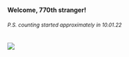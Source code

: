#### Welcome, 770th stranger!

###### <sup>P.S. counting started approximately in 10.01.22</sup>

<img src="https://kraftwerk28.pp.ua/vcnt.png"></img>
